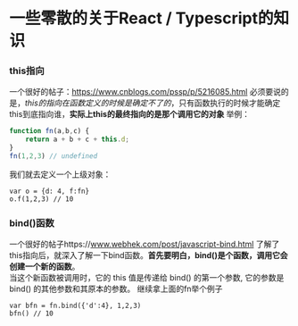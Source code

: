 # 一些零散的关于React / Typescript的知识

### this指向
一个很好的帖子：https://www.cnblogs.com/pssp/p/5216085.html
必须要说的是，*this的指向在函数定义的时候是确定不了的*，只有函数执行的时候才能确定this到底指向谁，**实际上this的最终指向的是那个调用它的对象**
举例：

```javascript
function fn(a,b,c) {
    return a + b + c + this.d;
}
fn(1,2,3) // undefined
```
我们就去定义一个上级对象：
```
var o = {d: 4, f:fn}
o.f(1,2,3) // 10
```

### bind()函数
一个很好的帖子https://www.webhek.com/post/javascript-bind.html
了解了this指向后，就深入了解一下bind函数。**首先要明白，bind()是个函数，调用它会创建一个新的函数**。  
当这个新函数被调用时，它的 this 值是传递给 bind() 的第一个参数, 它的参数是 bind() 的其他参数和其原本的参数。
继续拿上面的fn举个例子
```
var bfn = fn.bind({'d':4}, 1,2,3)
bfn() // 10
```
